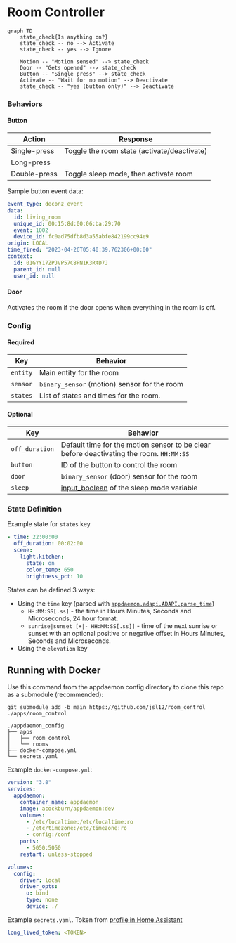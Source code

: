 # Room Controller

```mermaid
graph TD
    state_check{Is anything on?}
    state_check -- no --> Activate
    state_check -- yes --> Ignore

    Motion -- "Motion sensed" --> state_check
    Door -- "Gets opened" --> state_check
    Button -- "Single press" --> state_check
    Activate -- "Wait for no motion" --> Deactivate
    state_check -- "yes (button only)" --> Deactivate
```

### Behaviors

#### Button

| Action       | Response                                    |
|--------------|---------------------------------------------|
| Single-press | Toggle the room state (activate/deactivate) |
| Long-press   |                                             |
| Double-press | Toggle sleep mode, then activate room       |

Sample button event data:

```yaml
event_type: deconz_event
data:
  id: living_room
  unique_id: 00:15:8d:00:06:ba:29:70
  event: 1002
  device_id: fc0ad75dfb8d3a55abfe842199cc94e9
origin: LOCAL
time_fired: "2023-04-26T05:40:39.762306+00:00"
context:
  id: 01GYY17ZPJVP57C8PN1K3R4D7J
  parent_id: null
  user_id: null
```

#### Door

Activates the room if the door opens when everything in the room is off.

### Config

#### Required

| Key      | Behavior                                     |
|----------|----------------------------------------------|
| `entity` | Main entity for the room                     |
| `sensor` | `binary_sensor` (motion) sensor for the room |
| `states`  | List of states and times for the room.      |

#### Optional

| Key            | Behavior                                                                                |
|----------------|-----------------------------------------------------------------------------------------|
| `off_duration` | Default time for the motion sensor to be clear before deactivating the room. `HH:MM:SS` |
| `button`       | ID of the button to control the room                                                    |
| `door`         | `binary_sensor` (door) sensor for the room                                              |
| `sleep`        | [input_boolean] of the sleep mode variable                                              |

[input_boolean]: https://www.home-assistant.io/integrations/input_boolean/

### State Definition

Example state for `states` key

```yaml
- time: 22:00:00
  off_duration: 00:02:00
  scene:
    light.kitchen:
      state: on
      color_temp: 650
      brightness_pct: 10
```

States can be defined 3 ways:
- Using the `time` key (parsed with [`appdaemon.adapi.ADAPI.parse_time`])
    - `HH:MM:SS[.ss]` - the time in Hours Minutes, Seconds and Microseconds, 24 hour format.
    - `sunrise|sunset [+|- HH:MM:SS[.ss]]` - time of the next sunrise or sunset with an optional positive or negative offset in Hours Minutes, Seconds and Microseconds.
- Using the `elevation` key

[`appdaemon.adapi.ADAPI.parse_time`]: https://appdaemon.readthedocs.io/en/latest/AD_API_REFERENCE.html#appdaemon.adapi.ADAPI.parse_time

## Running with Docker

Use this command from the appdaemon config directory to clone this repo as a submodule (recommended):

```
git submodule add -b main https://github.com/jsl12/room_control ./apps/room_control
```

```shell
./appdaemon_config
├── apps
│   ├── room_control
│   └── rooms
├── docker-compose.yml
└── secrets.yaml
```

Example `docker-compose.yml`:

```yaml
version: "3.8"
services:
  appdaemon:
    container_name: appdaemon
    image: acockburn/appdaemon:dev
    volumes:
      - /etc/localtime:/etc/localtime:ro
      - /etc/timezone:/etc/timezone:ro
      - config:/conf
    ports:
      - 5050:5050
    restart: unless-stopped

volumes:
  config:
    driver: local
    driver_opts:
      o: bind
      type: none
      device: ./
```

Example `secrets.yaml`. Token from [profile in Home Assistant](http://homeassistant:8123/profile)

```yaml
long_lived_token: <TOKEN>
```
